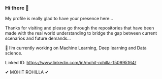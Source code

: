 ### Hi there 👋


My profile is really glad to have your presence here...

Thanks for visiting and please go through the repositories that have been made with the real world understanding to bridge the gap between current scenarios and future demands...

🔭 I’m currently working on Machine Learning, Deep learning and Data science.

Linked ID: https://www.linkedin.com/in/mohit-rohilla-150995164/

✔ MOHIT ROHILLA ✔
<!--
**mohitrohilla021/mohitrohilla021** is a ✨ _special_ ✨ repository because its `README.md` (this file) appears on your GitHub profile.

Here are some ideas to get you started:


- 🌱 I’m currently learning ...
- 👯 I’m looking to collaborate on ...
- 🤔 I’m looking for help with ...
- 💬 Ask me about ...
- 📫 How to reach me: ...
- 😄 Pronouns: ...
- ⚡ Fun fact: ...
-->
